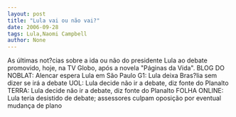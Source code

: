 ```yaml
---
layout: post
title: "Lula vai ou não vai?"
date: 2006-09-28
tags: Lula,Naomi Campbell
author: None
---
```

As últimas not?cias sobre a ida ou não do presidente Lula ao debate promovido, hoje, na TV Globo, após a novela \"Páginas da Vida\".
BLOG DO NOBLAT: Alencar espera Lula em São Paulo
G1: Lula deixa Bras?lia sem dizer se irá a debate 
UOL: Lula decide não ir a debate, diz fonte do Planalto 
TERRA: Lula decide não ir a debate, diz fonte do Planalto
FOLHA ONLINE: Lula teria desistido de debate; assessores culpam oposição por eventual mudança de plano 